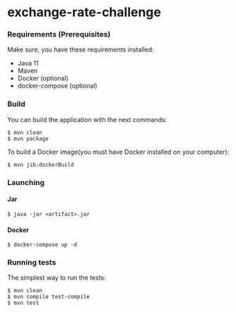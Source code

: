 # exchange-rate-challenge
### Requirements (Prerequisites)
Make sure, you have these requirements installed:
- Java 11
- Maven
- Docker (optional)
- docker-compose (optional)
### Build
You can build the application with the next commands:
```
$ mvn clean
$ mvn package
```
To build a Docker image(you must have Docker installed on your computer):
```
$ mvn jib:dockerBuild
```
### Launching
#### Jar
```
$ java -jar <artifact>.jar
```
#### Docker
```
$ docker-compose up -d
```
### Running tests
The simplest way to run the tests:
```
$ mvn clean
$ mvn compile test-compile
$ mvn test
```
